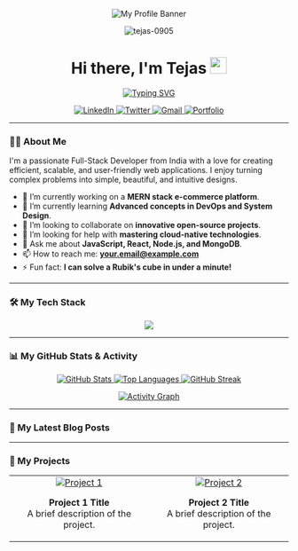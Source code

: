 <p align="center">
  <img src="https://your-banner-image-url.com" alt="My Profile Banner"/>
</p>

<div id="header" align="center">
  <img src="https://komarev.com/ghpvc/?username=tejas-0905&label=PROFILE+VIEWS&color=blueviolet&style=flat" alt="tejas-0905" />
  <h1>
    Hi there, I'm Tejas 
    <img src="https://media.giphy.com/media/hvRJCLFzcasrR4ia7z/giphy.gif" width="30px"/>
  </h1>
  <p align="center">
    <a href="https://github.com/tejas-0905">
      <img src="https://readme-typing-svg.herokuapp.com?font=Fira+Code&weight=700&size=25&duration=4000&color=00BFFF&center=true&vCenter=true&width=435&lines=Full-Stack+Developer;Problem+Solver;Tech+Enthusiast;Lifelong+Learner" alt="Typing SVG" />
    </a>
  </p>

  <div align="center">
    <a href="https://linkedin.com/in/your-linkedin-profile" target="_blank">
      <img src="https://img.shields.io/badge/LinkedIn-0077B5?style=for-the-badge&logo=linkedin&logoColor=white" alt="LinkedIn"/>
    </a>
    <a href="https://twitter.com/your-twitter-handle" target="_blank">
      <img src="https://img.shields.io/badge/Twitter-1DA1F2?style=for-the-badge&logo=twitter&logoColor=white" alt="Twitter"/>
    </a>
    <a href="mailto:your.email@example.com">
      <img src="https://img.shields.io/badge/Gmail-D14836?style=for-the-badge&logo=gmail&logoColor=white" alt="Gmail"/>
    </a>
    <a href="https://your-portfolio-website.com" target="_blank">
      <img src="https://img.shields.io/badge/Portfolio-255E63?style=for-the-badge&logo=hugo&logoColor=white" alt="Portfolio"/>
    </a>
  </div>
</div>

---

### 👨‍💻 About Me

<p>
  I'm a passionate Full-Stack Developer from India with a love for creating efficient, scalable, and user-friendly web applications. I enjoy turning complex problems into simple, beautiful, and intuitive designs.
</p>

- 🔭 I’m currently working on a **MERN stack e-commerce platform**.
- 🌱 I’m currently learning **Advanced concepts in DevOps and System Design**.
- 👯 I’m looking to collaborate on **innovative open-source projects**.
- 🤔 I’m looking for help with **mastering cloud-native technologies**.
- 💬 Ask me about **JavaScript, React, Node.js, and MongoDB**.
- 📫 How to reach me: **[your.email@example.com](mailto:your.email@example.com)**
- ⚡ Fun fact: **I can solve a Rubik's cube in under a minute!**

---

### 🛠️ My Tech Stack

<p align="center">
  <a href="https://skillicons.dev">
    <img src="https://skillicons.dev/icons?i=js,ts,react,git,figma,vscode,MySql,PowerBi&perline=7" />
  </a>
</p>

---

### 📊 My GitHub Stats & Activity

<p align="center">
  <a href="https://github.com/anuraghazra/github-readme-stats">
    <img src="https://github-readme-stats.vercel.app/api?username=tejas-0905&show_icons=true&locale=en&theme=tokyonight&hide_border=true&card_width=450" alt="GitHub Stats" />
  </a>
  
  <a href="https://github.com/anuraghazra/github-readme-stats">
    <img src="https://github-readme-stats.vercel.app/api/top-langs?username=tejas-0905&layout=compact&langs_count=8&theme=tokyonight&hide_border=true" alt="Top Languages" />
  </a>
  
  <a href="https://git.io/streak-stats">
    <img src="https://github-readme-streak-stats.herokuapp.com?user=tejas-0905&theme=tokyonight&hide_border=true" alt="GitHub Streak" />
  </a>
</p>

<p align="center">
  <a href="https://github.com/ashutosh00710/github-readme-activity-graph">
    <img src="https://github-readme-activity-graph.vercel.app/graph?username=tejas-0905&bg_color=1a1b27&color=79ff97&line=79ff97&point=f85d7f&area=true&hide_border=true" alt="Activity Graph" />
  </a>
</p>

---

### 📝 My Latest Blog Posts

---

### 🚀 My Projects

<table border="0" cellpadding="10" cellspacing="10">
  <tr>
    <td align="center">
      <a href="https://github.com/tejas-0905/project-1">
        <img src="https://github-readme-stats.vercel.app/api/pin/?username=tejas-0905&repo=project-1&theme=tokyonight" alt="Project 1"/>
      </a>
      <p><strong>Project 1 Title</strong><br/>A brief description of the project.</p>
    </td>
    <td align="center">
      <a href="https://github.com/tejas-0905/project-2">
        <img src="https://github-readme-stats.vercel.app/api/pin/?username=tejas-0905&repo=project-2&theme=tokyonight" alt="Project 2"/>
      </a>
      <p><strong>Project 2 Title</strong><br/>A brief description of the project.</p>
    </td>
  </tr>
</table>
